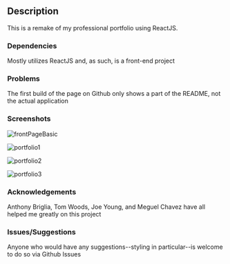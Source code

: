 ## Description

This is a remake of my professional portfolio using ReactJS.

### Dependencies

Mostly utilizes ReactJS and, as such, is a front-end project

### Problems

The first build of the page on Github only shows a part of the README, not the actual application

### Screenshots

![frontPageBasic](https://user-images.githubusercontent.com/59940368/88003139-26231e00-cad2-11ea-972d-c91d98d5b6a1.png)

![portfolio1](https://user-images.githubusercontent.com/59940368/88003143-29b6a500-cad2-11ea-98c2-98750d0ce6b7.png)

![portfolio2](https://user-images.githubusercontent.com/59940368/88003153-2e7b5900-cad2-11ea-914e-be03da0f9f4f.png)

![portfolio3](https://user-images.githubusercontent.com/59940368/88003156-31764980-cad2-11ea-9f71-4029456bf6e8.png)

### Acknowledgements

Anthony Briglia, Tom Woods, Joe Young, and Meguel Chavez have all helped me greatly on this project

### Issues/Suggestions

Anyone who would have any suggestions--styling in particular--is welcome to do so via Github Issues



